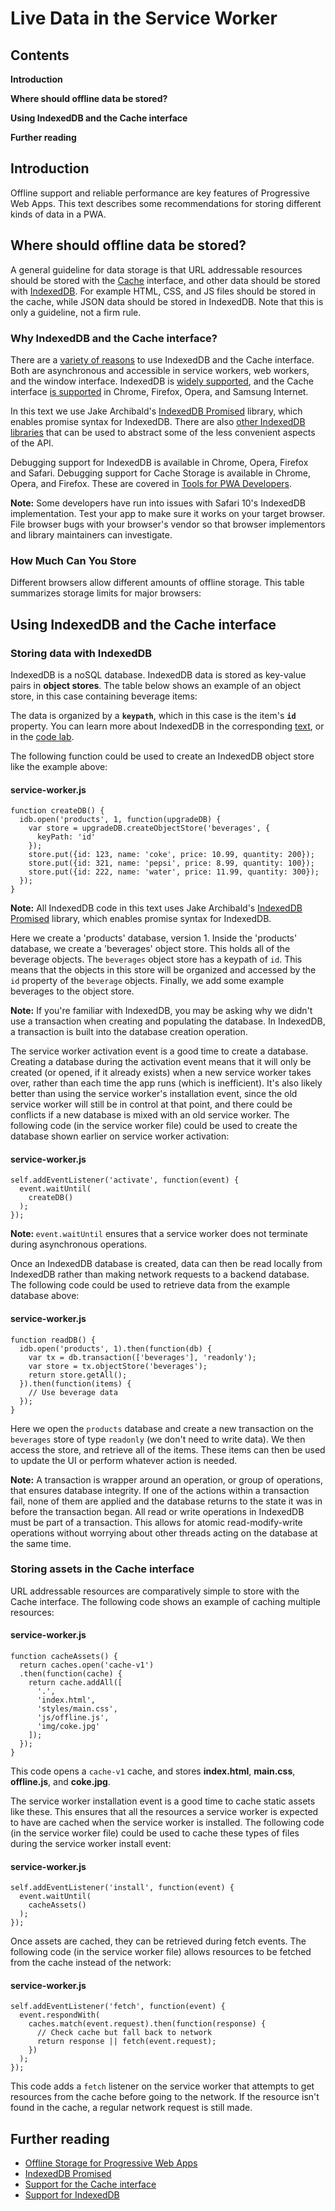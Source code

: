 # Live Data in the Service Worker




## Contents




<strong>Introduction</strong>

<strong>Where should offline data be stored?</strong>

<strong>Using IndexedDB and the Cache interface</strong>

<strong>Further reading</strong>

<a id="introduction" />


## Introduction




Offline support and reliable performance are key features of Progressive Web Apps. This text describes some recommendations for storing different kinds of data in a PWA.

<a id="where" />


## Where should offline data be stored?




A general guideline for data storage is that URL addressable resources should be stored with the <a href="https://developer.mozilla.org/en-US/docs/Web/API/Cache">Cache</a> interface, and other data should be stored with <a href="https://developer.mozilla.org/en-US/docs/Web/API/IndexedDB_API">IndexedDB</a>. For example HTML, CSS, and JS files should be stored in the cache, while JSON data should be stored in IndexedDB. Note that this is only a guideline, not a firm rule. 

### Why IndexedDB and the Cache interface?

There are a <a href="https://medium.com/dev-channel/offline-storage-for-progressive-web-apps-70d52695513c#.lm82vlyt8">variety of reasons</a> to use IndexedDB and the Cache interface. Both are asynchronous and accessible in service workers, web workers, and the window interface. IndexedDB is <a href="http://caniuse.com/#feat=indexeddb">widely supported</a>, and the Cache interface <a href="https://jakearchibald.github.io/isserviceworkerready/">is supported</a> in Chrome, Firefox, Opera, and Samsung Internet.

In this text we use Jake Archibald's <a href="https://github.com/jakearchibald/indexeddb-promised">IndexedDB Promised</a> library, which enables promise syntax for IndexedDB. There are also <a href="https://medium.com/dev-channel/offline-storage-for-progressive-web-apps-70d52695513c#.lm82vlyt8">other IndexedDB libraries</a> that can be used to abstract some of the less convenient aspects of the API. 

Debugging support for IndexedDB is available in Chrome, Opera, Firefox and Safari. Debugging support for Cache Storage is available in Chrome, Opera, and Firefox. These are covered in <a href="https://google-developer-training.gitbooks.io/progressive-web-apps-ilt-codelabs/content/docs/tools_for_pwa_developers.html">Tools for PWA Developers</a>.

<div class="note">
<strong>Note:</strong> Some developers have run into issues with Safari 10's IndexedDB implementation. Test your app to make sure it works on your target browser. File browser bugs with your browser's vendor so that browser implementors and library maintainers can investigate. 
</div>

### How Much Can You Store

Different browsers allow different amounts of offline storage. This table summarizes storage limits for major browsers:

<a id="examples" />


## Using IndexedDB and the Cache interface




### Storing data with IndexedDB

IndexedDB is a noSQL database. IndexedDB data is stored as key-value pairs in <strong>object stores</strong>. The table below shows an example of an object store, in this case containing beverage items:

The data is organized by a <strong><code>keypath</code></strong>, which in this case is the item's <strong><code>id</code></strong> property. You can learn more about IndexedDB in the corresponding <a href="https://google-developer-training.gitbooks.io/progressive-web-apps-ilt-concepts/content/docs/working-with-indexeddb.html">text</a>, or in the <a href="https://google-developer-training.gitbooks.io/progressive-web-apps-ilt-codelabs/content/docs/lab_indexeddb.html">code lab</a>.

The following function could be used to create an IndexedDB object store like the example above:

#### service-worker.js
```
function createDB() {
  idb.open('products', 1, function(upgradeDB) {
    var store = upgradeDB.createObjectStore('beverages', {
      keyPath: 'id'
    });
    store.put({id: 123, name: 'coke', price: 10.99, quantity: 200});
    store.put({id: 321, name: 'pepsi', price: 8.99, quantity: 100});
    store.put({id: 222, name: 'water', price: 11.99, quantity: 300});
  });
}
```

<div class="note">
<strong>Note:</strong> All IndexedDB code in this text uses Jake Archibald's <a href="https://github.com/jakearchibald/indexeddb-promised">IndexedDB Promised</a> library, which enables promise syntax for IndexedDB.
</div>

Here we create a  'products' database, version 1. Inside the 'products' database, we create a 'beverages' object store. This holds all of the beverage objects. The <code>beverages</code> object store has a keypath of <code>id</code>. This means that the objects in this store will be organized and accessed by the <code>id</code> property of the <code>beverage</code> objects. Finally, we add some example beverages to the object store.

<div class="note">
<strong>Note:</strong> If you're familiar with IndexedDB, you may be asking why we didn't use a transaction when creating and populating the database. In IndexedDB, a transaction is built into the database creation operation. 
</div>

The service worker activation event is a good time to create a database. Creating a database during the activation event means that it will only be created (or opened, if it already exists) when a new service worker takes over, rather than each time the app runs (which is inefficient). It's also likely better than using the service worker's installation event, since the old service worker will still be in control at that point, and there could be conflicts if a new database is mixed with an old service worker. The following code (in the service worker file) could be used to create the database shown earlier on service worker activation:

#### service-worker.js
```
self.addEventListener('activate', function(event) {
  event.waitUntil(
    createDB()
  );
});
```

<div class="note">
<strong>Note: </strong><code>event.waitUntil</code> ensures that a service worker does not terminate during asynchronous operations.
</div>

Once an IndexedDB database is created, data can then be read locally from IndexedDB rather than making network requests to a backend database. The following code could be used to retrieve data from the example database above:

#### service-worker.js
```
function readDB() {
  idb.open('products', 1).then(function(db) {
    var tx = db.transaction(['beverages'], 'readonly');
    var store = tx.objectStore('beverages');
    return store.getAll();
  }).then(function(items) {
    // Use beverage data
  });
}
```

Here we open the <code>products</code> database and create a new transaction on the <code>beverages</code> store of type <code>readonly</code> (we don't need to write data). We then access the store, and retrieve all of the items. These items can then be used to update the UI or perform whatever action is needed.

<div class="note">
<strong>Note:</strong> A transaction is wrapper around an operation, or group of operations, that ensures database integrity. If one of the actions within a transaction fail, none of them are applied and the database returns to the state it was in before the transaction began. All read or write operations in IndexedDB must be part of a transaction. This allows for atomic read-modify-write operations without worrying about other threads acting on the database at the same time.
</div>

### Storing assets in the Cache interface

URL addressable resources are comparatively simple to store with the Cache interface. The following code shows an example of caching multiple resources:

#### service-worker.js
```
function cacheAssets() {
  return caches.open('cache-v1')
  .then(function(cache) {
    return cache.addAll([
      '.',
      'index.html',
      'styles/main.css',
      'js/offline.js',
      'img/coke.jpg'
    ]);
  });
}
```

This code opens a <code>cache-v1</code> cache, and stores <strong>index.html</strong>, <strong>main.css</strong>, <strong>offline.js</strong>, and <strong>coke.jpg</strong>.

The service worker installation event is a good time to cache static assets like these. This ensures that all the resources a service worker is expected to have are cached when the service worker is installed. The following code (in the service worker file) could be used to cache these types of files during the service worker install event:

#### service-worker.js
```
self.addEventListener('install', function(event) {
  event.waitUntil(
    cacheAssets()
  );
});
```

Once assets are cached, they can be retrieved during fetch events. The following code (in the service worker file) allows resources to be fetched from the cache instead of the network:

#### service-worker.js
```
self.addEventListener('fetch', function(event) {
  event.respondWith(
    caches.match(event.request).then(function(response) {
      // Check cache but fall back to network
      return response || fetch(event.request);
    })
  );
});
```

This code adds a <code>fetch</code> listener on the service worker that attempts to get resources from the cache before going to the network. If the resource isn't found in the cache, a regular network request is still made. 

<a id="resources" />


## Further reading




* <a href="https://medium.com/dev-channel/offline-storage-for-progressive-web-apps-70d52695513c#.lm82vlyt8">Offline Storage for Progressive Web Apps</a>
* <a href="https://github.com/jakearchibald/indexeddb-promised">IndexedDB Promised</a>
* <a href="https://jakearchibald.github.io/isserviceworkerready/#caches">Support for the Cache interface</a>
* <a href="http://caniuse.com/#feat=indexeddb">Support for IndexedDB</a>



